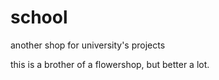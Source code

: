 # school
another shop for university's projects

this is a brother of a flowershop, but better a lot.
